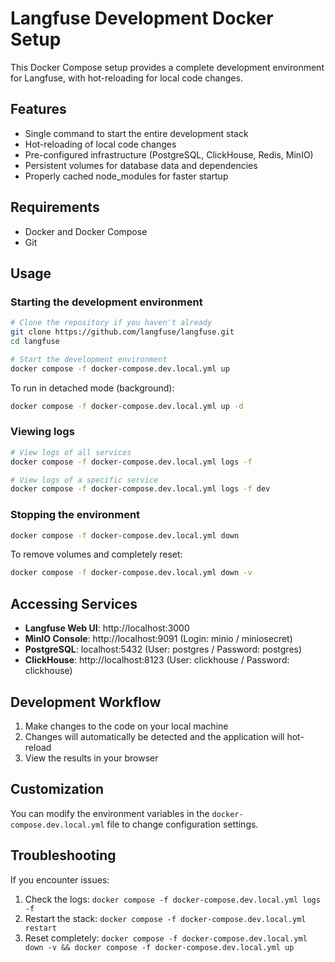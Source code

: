 # Langfuse Development Docker Setup

This Docker Compose setup provides a complete development environment for Langfuse, with hot-reloading for local code changes.

## Features

- Single command to start the entire development stack
- Hot-reloading of local code changes
- Pre-configured infrastructure (PostgreSQL, ClickHouse, Redis, MinIO)
- Persistent volumes for database data and dependencies
- Properly cached node_modules for faster startup

## Requirements

- Docker and Docker Compose
- Git

## Usage

### Starting the development environment

```bash
# Clone the repository if you haven't already
git clone https://github.com/langfuse/langfuse.git
cd langfuse

# Start the development environment
docker compose -f docker-compose.dev.local.yml up
```

To run in detached mode (background):

```bash
docker compose -f docker-compose.dev.local.yml up -d
```

### Viewing logs

```bash
# View logs of all services
docker compose -f docker-compose.dev.local.yml logs -f

# View logs of a specific service
docker compose -f docker-compose.dev.local.yml logs -f dev
```

### Stopping the environment

```bash
docker compose -f docker-compose.dev.local.yml down
```

To remove volumes and completely reset:

```bash
docker compose -f docker-compose.dev.local.yml down -v
```

## Accessing Services

- **Langfuse Web UI**: http://localhost:3000
- **MinIO Console**: http://localhost:9091 (Login: minio / miniosecret)
- **PostgreSQL**: localhost:5432 (User: postgres / Password: postgres)
- **ClickHouse**: http://localhost:8123 (User: clickhouse / Password: clickhouse)

## Development Workflow

1. Make changes to the code on your local machine
2. Changes will automatically be detected and the application will hot-reload
3. View the results in your browser

## Customization

You can modify the environment variables in the `docker-compose.dev.local.yml` file to change configuration settings.

## Troubleshooting

If you encounter issues:

1. Check the logs: `docker compose -f docker-compose.dev.local.yml logs -f`
2. Restart the stack: `docker compose -f docker-compose.dev.local.yml restart`
3. Reset completely: `docker compose -f docker-compose.dev.local.yml down -v && docker compose -f docker-compose.dev.local.yml up`
